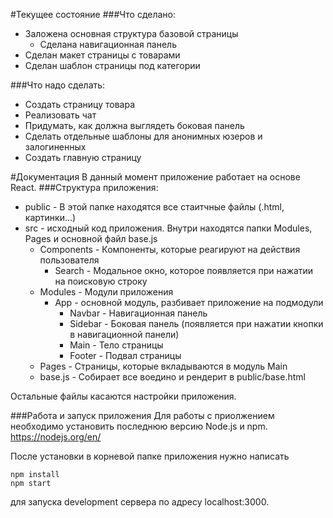 #Текущее состояние
###Что сделано:
* Заложена основная структура базовой страницы
    * Сделана навигационная панель
* Сделан макет страницы с товарами 
* Сделан шаблон страницы под категории
    
###Что надо сделать:
* Создать страницу товара
* Реализовать чат
* Придумать, как должна выглядеть боковая панель
* Сделать отдельные шаблоны для анонимных юзеров и залогиненных
* Создать главную страницу

#Документация
В данный момент приложение работает на основе React. 
###Структура приложения:

* public - В этой папке находятся все стаитчные файлы (.html, картинки...)
* src - исходный код приложения. Внутри находятся папки Modules, Pages и основной файл base.js
    * Components - Компоненты, которые реагируют на действия пользователя
        * Search - Модальное окно, которое появляется при нажатии на поисковую строку
    * Modules - Модули приложения
        * App - основной модуль, разбивает приложение на подмодули
            * Navbar - Навигационная панель
            * Sidebar - Боковая панель (появляется при нажатии кнопки в навигационной панели)
            * Main - Тело страницы
            * Footer - Подвал страницы
    * Pages - Страницы, которые вкладываются в модуль Main
    * base.js - Собирает все воедино и рендерит в public/base.html
    
Остальные файлы касаются настройки приложения.

###Работа и запуск приложения
Для работы с приолжением необходимо установить последнюю версию Node.js и npm. https://nodejs.org/en/

После установки в корневой папке приложения нужно написать 

```
npm install
npm start
``` 

для запуска development сервера по адресу localhost:3000. 

